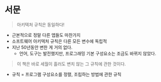 # 서문

> 아키텍처 규칙은 동일하다!

- 근본적으로 정말 다른 앱들도 마찬가지
- 소프트웨어 아키텍처 규칙은 다른 모든 변수에 독립적
- 지난 50년동안 변한 게 거의 없다.
  - 언어, 도구는 발전했지만, 프로그래밍 기본 구성요소는 조금도 바뀌지 않았다.

> 이 책은 바로 세월이 흘러도 변치 않는 그 규칙에 관한 것이다.

- 규칙 = 프로그램 구성요소를 정렬, 조립하는 방법에 관한 규칙

